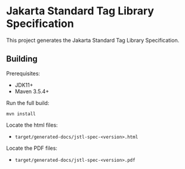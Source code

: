 Jakarta Standard Tag Library Specification
============================

This project generates the Jakarta Standard Tag Library Specification.

Building
--------

Prerequisites:

* JDK11+
* Maven 3.5.4+

Run the full build:

`mvn install`

Locate the html files:
- `target/generated-docs/jstl-spec-<version>.html`

Locate the PDF files:
- `target/generated-docs/jstl-spec-<version>.pdf`
